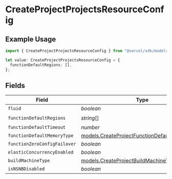 # CreateProjectProjectsResourceConfig

## Example Usage

```typescript
import { CreateProjectProjectsResourceConfig } from "@vercel/sdk/models/createprojectop.js";

let value: CreateProjectProjectsResourceConfig = {
  functionDefaultRegions: [],
};
```

## Fields

| Field                                                                                                | Type                                                                                                 | Required                                                                                             | Description                                                                                          |
| ---------------------------------------------------------------------------------------------------- | ---------------------------------------------------------------------------------------------------- | ---------------------------------------------------------------------------------------------------- | ---------------------------------------------------------------------------------------------------- |
| `fluid`                                                                                              | *boolean*                                                                                            | :heavy_minus_sign:                                                                                   | N/A                                                                                                  |
| `functionDefaultRegions`                                                                             | *string*[]                                                                                           | :heavy_check_mark:                                                                                   | N/A                                                                                                  |
| `functionDefaultTimeout`                                                                             | *number*                                                                                             | :heavy_minus_sign:                                                                                   | N/A                                                                                                  |
| `functionDefaultMemoryType`                                                                          | [models.CreateProjectFunctionDefaultMemoryType](../models/createprojectfunctiondefaultmemorytype.md) | :heavy_minus_sign:                                                                                   | N/A                                                                                                  |
| `functionZeroConfigFailover`                                                                         | *boolean*                                                                                            | :heavy_minus_sign:                                                                                   | N/A                                                                                                  |
| `elasticConcurrencyEnabled`                                                                          | *boolean*                                                                                            | :heavy_minus_sign:                                                                                   | N/A                                                                                                  |
| `buildMachineType`                                                                                   | [models.CreateProjectBuildMachineType](../models/createprojectbuildmachinetype.md)                   | :heavy_minus_sign:                                                                                   | N/A                                                                                                  |
| `isNSNBDisabled`                                                                                     | *boolean*                                                                                            | :heavy_minus_sign:                                                                                   | N/A                                                                                                  |